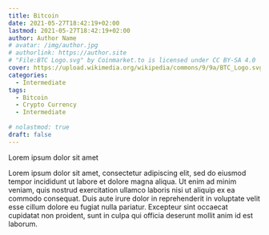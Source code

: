 ```yaml
---
title: Bitcoin
date: 2021-05-27T18:42:19+02:00
lastmod: 2021-05-27T18:42:19+02:00
author: Author Name
# avatar: /img/author.jpg
# authorlink: https://author.site
# "File:BTC Logo.svg" by Coinmarket.to is licensed under CC BY-SA 4.0 
cover: https://upload.wikimedia.org/wikipedia/commons/9/9a/BTC_Logo.svg
categories:
  - Intermediate
tags:
  - Bitcoin
  - Crypto Currency
  - Intermediate
  
# nolastmod: true
draft: false
---
```


Lorem ipsum dolor sit amet


<!--more-->

Lorem ipsum dolor sit amet, consectetur adipiscing elit, sed do eiusmod tempor incididunt ut labore et dolore magna aliqua. Ut enim ad minim veniam, quis nostrud exercitation ullamco laboris nisi ut aliquip ex ea commodo consequat. Duis aute irure dolor in reprehenderit in voluptate velit esse cillum dolore eu fugiat nulla pariatur. Excepteur sint occaecat cupidatat non proident, sunt in culpa qui officia deserunt mollit anim id est laborum.

